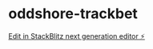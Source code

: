 # oddshore-trackbet

[Edit in StackBlitz next generation editor ⚡️](https://stackblitz.com/~/github.com/patrykwrld/oddshore-trackbet)
